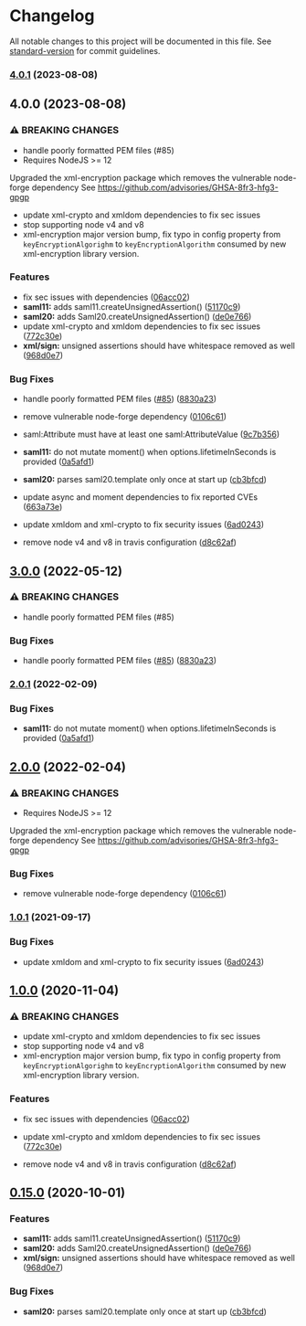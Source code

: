 # Changelog

All notable changes to this project will be documented in this file. See [standard-version](https://github.com/conventional-changelog/standard-version) for commit guidelines.

### [4.0.1](https://github.com/tvancott42/node-saml/compare/v4.0.0...v4.0.1) (2023-08-08)

## 4.0.0 (2023-08-08)


### ⚠ BREAKING CHANGES

* handle poorly formatted PEM files (#85)
* Requires NodeJS >= 12

Upgraded the xml-encryption package which removes the vulnerable node-forge dependency
See https://github.com/advisories/GHSA-8fr3-hfg3-gpgp
* update xml-crypto and xmldom dependencies to fix sec issues
* stop supporting node v4 and v8
* xml-encryption major version bump, fix typo in config property
from `keyEncryptionAlgorighm` to `keyEncryptionAlgorithm` consumed by
new xml-encryption library version.

### Features

* fix sec issues with dependencies ([06acc02](https://github.com/tvancott42/node-saml/commit/06acc0238d7161c123f2f6924aa9f5984a5a2f32))
* **saml11:** adds saml11.createUnsignedAssertion() ([51170c9](https://github.com/tvancott42/node-saml/commit/51170c91f5ddf9c31cb00b03fe5d8c513131e165))
* **saml20:** adds Saml20.createUnsignedAssertion() ([de0e766](https://github.com/tvancott42/node-saml/commit/de0e766f3fcb52913a93ff52cc1feefebf47eb00))
* update xml-crypto and xmldom dependencies to fix sec issues ([772c30e](https://github.com/tvancott42/node-saml/commit/772c30e4333d0af0e783c163e371c49ec0386c23))
* **xml/sign:** unsigned assertions should have whitespace removed as well ([968d0e7](https://github.com/tvancott42/node-saml/commit/968d0e7559dd72f7d029752ced9887855e7d44c4))


### Bug Fixes

* handle poorly formatted PEM files ([#85](https://github.com/tvancott42/node-saml/issues/85)) ([8830a23](https://github.com/tvancott42/node-saml/commit/8830a238d33e2e198acd81fb6d972583848bfe26))
* remove vulnerable node-forge dependency ([0106c61](https://github.com/tvancott42/node-saml/commit/0106c611a1263150e42692411aeeea0c95ec0755))
* saml:Attribute must have at least one saml:AttributeValue ([9c7b356](https://github.com/tvancott42/node-saml/commit/9c7b3562d1c0cb95da070ea86961f27287340039))
* **saml11:** do not mutate moment() when options.lifetimeInSeconds is provided ([0a5afd1](https://github.com/tvancott42/node-saml/commit/0a5afd1977dc832f1cc51de6af7c801cc95f78b5))
* **saml20:** parses saml20.template only once at start up ([cb3bfcd](https://github.com/tvancott42/node-saml/commit/cb3bfcdc4b034b6ac3ea52172c1be7d6193fddec))
* update async and moment dependencies to fix reported CVEs ([663a73e](https://github.com/tvancott42/node-saml/commit/663a73ef4f933c5b264ab0ba3b69fd35039eab64))
* update xmldom and xml-crypto to fix security issues ([6ad0243](https://github.com/tvancott42/node-saml/commit/6ad0243fe8c2f90d71d335500e9a9c8a2c436cb7))


* remove node v4 and v8 in travis configuration ([d8c62af](https://github.com/tvancott42/node-saml/commit/d8c62af972e6c6edbc052fafed749b254e73569c))

## [3.0.0](https://github.com/auth0/node-saml/compare/v2.0.1...v3.0.0) (2022-05-12)


### ⚠ BREAKING CHANGES

* handle poorly formatted PEM files (#85)

### Bug Fixes

* handle poorly formatted PEM files ([#85](https://github.com/auth0/node-saml/issues/85)) ([8830a23](https://github.com/auth0/node-saml/commit/8830a238d33e2e198acd81fb6d972583848bfe26))

### [2.0.1](https://github.com/auth0/node-saml/compare/v2.0.0...v2.0.1) (2022-02-09)


### Bug Fixes

* **saml11:** do not mutate moment() when options.lifetimeInSeconds is provided ([0a5afd1](https://github.com/auth0/node-saml/commit/0a5afd1977dc832f1cc51de6af7c801cc95f78b5))

## [2.0.0](https://github.com/auth0/node-saml/compare/v1.0.1...v2.0.0) (2022-02-04)


### ⚠ BREAKING CHANGES

* Requires NodeJS >= 12

Upgraded the xml-encryption package which removes the vulnerable node-forge dependency
See https://github.com/advisories/GHSA-8fr3-hfg3-gpgp

### Bug Fixes

* remove vulnerable node-forge dependency ([0106c61](https://github.com/auth0/node-saml/commit/0106c611a1263150e42692411aeeea0c95ec0755))

### [1.0.1](https://github.com/auth0/node-saml/compare/v1.0.0...v1.0.1) (2021-09-17)


### Bug Fixes

* update xmldom and xml-crypto to fix security issues ([6ad0243](https://github.com/auth0/node-saml/commit/6ad0243fe8c2f90d71d335500e9a9c8a2c436cb7))

## [1.0.0](https://github.com/auth0/node-saml/compare/v0.15.0...v1.0.0) (2020-11-04)


### ⚠ BREAKING CHANGES

* update xml-crypto and xmldom dependencies to fix sec issues
* stop supporting node v4 and v8
* xml-encryption major version bump, fix typo in config property
from `keyEncryptionAlgorighm` to `keyEncryptionAlgorithm` consumed by
new xml-encryption library version.

### Features

* fix sec issues with dependencies ([06acc02](https://github.com/auth0/node-saml/commit/06acc0238d7161c123f2f6924aa9f5984a5a2f32))
* update xml-crypto and xmldom dependencies to fix sec issues ([772c30e](https://github.com/auth0/node-saml/commit/772c30e4333d0af0e783c163e371c49ec0386c23))


* remove node v4 and v8 in travis configuration ([d8c62af](https://github.com/auth0/node-saml/commit/d8c62af972e6c6edbc052fafed749b254e73569c))

## [0.15.0](https://github.com/auth0/node-saml/compare/v0.13.0...v0.15.0) (2020-10-01)


### Features

* **saml11:** adds saml11.createUnsignedAssertion() ([51170c9](https://github.com/auth0/node-saml/commit/51170c91f5ddf9c31cb00b03fe5d8c513131e165))
* **saml20:** adds Saml20.createUnsignedAssertion() ([de0e766](https://github.com/auth0/node-saml/commit/de0e766f3fcb52913a93ff52cc1feefebf47eb00))
* **xml/sign:** unsigned assertions should have whitespace removed as well ([968d0e7](https://github.com/auth0/node-saml/commit/968d0e7559dd72f7d029752ced9887855e7d44c4))


### Bug Fixes

* **saml20:** parses saml20.template only once at start up ([cb3bfcd](https://github.com/auth0/node-saml/commit/cb3bfcdc4b034b6ac3ea52172c1be7d6193fddec))
